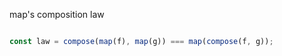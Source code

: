 map's composition law

```javascript

const law = compose(map(f), map(g)) === map(compose(f, g));

````